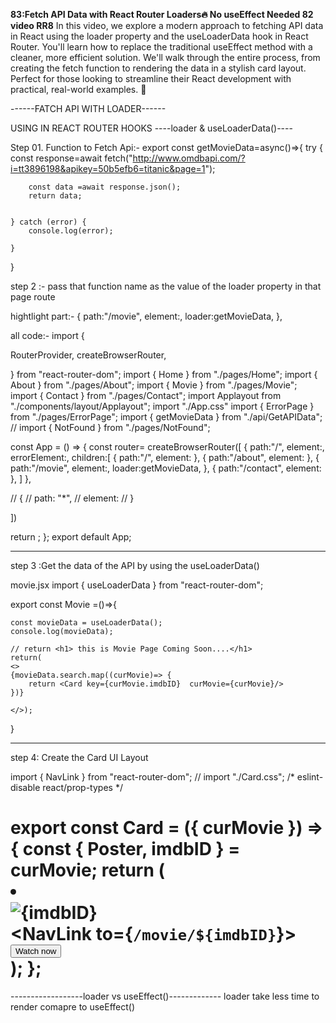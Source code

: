 ****83:Fetch API Data with React Router Loaders🔥 No useEffect Needed 82 video RR8****
In this video, we explore a modern approach to fetching API data in React using the loader property and the useLoaderData hook in React Router. You'll learn how to replace the traditional useEffect method with a cleaner, more efficient solution. We'll walk through the entire process, from creating the fetch function to rendering the data in a stylish card layout. Perfect for those looking to streamline their React development with practical, real-world examples. 💸

------FATCH API WITH LOADER------

USING IN REACT ROUTER HOOKS
 ----loader & useLoaderData()----

 Step 01. Function to Fetch Api:-
 export const getMovieData=async()=>{
    try {
        const response=await fetch("http://www.omdbapi.com/?i=tt3896198&apikey=50b5efb6=titanic&page=1");

        const data =await response.json();
        return data;


    } catch (error) {
        console.log(error);
        
    }
}


step 2 :- pass that function name as the value of the loader property in that page route 


hightlight part:-  {
      path:"/movie",
      element:<Movie />,
      loader:getMovieData,
     },

all code:-
import {

  RouterProvider,
  createBrowserRouter,

} from "react-router-dom";
import { Home } from "./pages/Home";
import { About } from "./pages/About";
import { Movie } from "./pages/Movie";
import { Contact } from "./pages/Contact";
import Applayout from "./components/layout/Applayout";
import "./App.css"
import { ErrorPage } from "./pages/ErrorPage";
import { getMovieData } from "./api/GetAPIData";
// import { NotFound } from "./pages/NotFound";

const App = () => {
  const router= createBrowserRouter([
  {
   path:"/",
   element:<Applayout />,
   errorElement:<ErrorPage />,
   children:[
    {
      path:"/",
      element:<Home />
     },
    {
      path:"/about",
      element:<About />
     },
     {
      path:"/movie",
      element:<Movie />,
      loader:getMovieData,
     },
     {
      path:"/contact",
      element:<Contact />
     },
   ]
  },


  // {
  //   path: "*",
  //   element:<NotFound />
  // }
 

  ])



  return <RouterProvider router={router} />;
};
export default App;

---------------------
step 3 :Get the data of the API by using the useLoaderData()

movie.jsx
import { useLoaderData } from "react-router-dom";

export const Movie =()=>{

    const movieData = useLoaderData();
    console.log(movieData);
    
    // return <h1> this is Movie Page Coming Soon....</h1>
    return(
    <>
    {movieData.search.map((curMovie)=> {
        return <Card key={curMovie.imdbID}  curMovie={curMovie}/>
    })}
    
    </>);
}


-----------
step 4: Create the Card UI Layout



import { NavLink } from "react-router-dom";
// import "./Card.css";
/* eslint-disable react/prop-types */

export const Card = ({ curMovie }) => {
  const { Poster, imdbID } = curMovie;
  return (
    <li className="hero-container">
      <div className="main-container">
        <div className="poster-container">
          <img src={Poster} className="poster" alt={imdbID} />
        </div>
        <div className="ticket-container">
          <div className="ticket__content">
            <NavLink to={`/movie/${imdbID}`}>
              <button className="ticket__buy-btn">Watch now</button>
            </NavLink>
          </div>
        </div>
      </div>
    </li>
  );
};
================

------------------loader vs useEffect()-------------
loader take less time to render comapre to useEffect()